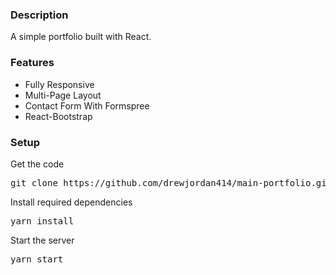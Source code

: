 ### Description

A simple portfolio built with React. 


### Features

- Fully Responsive
- Multi-Page Layout
- Contact Form With Formspree
- React-Bootstrap

### Setup

Get the code

<pre>git clone https://github.com/drewjordan414/main-portfolio.git</pre>
 
Install required dependencies

<pre>yarn install</pre>


Start the server

<pre>yarn start</pre>


